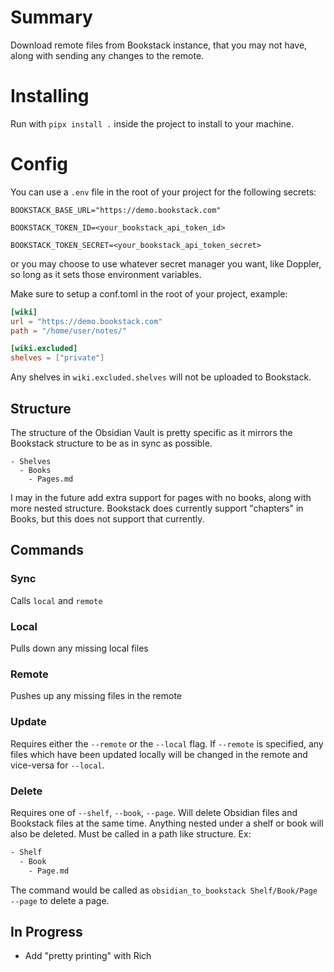 # Summary

Download remote files from Bookstack instance, that you may not have, along with sending any changes to the remote.

# Installing

Run with `pipx install .` inside the project to install to your machine.

# Config

You can use a `.env` file in the root of your project for the following secrets:

`BOOKSTACK_BASE_URL="https://demo.bookstack.com"`

`BOOKSTACK_TOKEN_ID=<your_bookstack_api_token_id>`

`BOOKSTACK_TOKEN_SECRET=<your_bookstack_api_token_secret>`

or you may choose to use whatever secret manager you want, like Doppler, so long as it sets those environment variables.

Make sure to setup a conf.toml in the root of your project, example:

```toml
[wiki]
url = "https://demo.bookstack.com"
path = "/home/user/notes/"

[wiki.excluded]
shelves = ["private"]
```

Any shelves in `wiki.excluded.shelves` will not be uploaded to Bookstack.

## Structure

The structure of the Obsidian Vault is pretty specific as it mirrors the Bookstack structure to be as in sync as possible.

```
- Shelves
  - Books
    - Pages.md
```

I may in the future add extra support for pages with no books, along with more nested structure. Bookstack does currently support "chapters" in Books, but this does not support that currently.

## Commands

### Sync

Calls `local` and `remote`

### Local

Pulls down any missing local files

### Remote

Pushes up any missing files in the remote

### Update

Requires either the `--remote` or the `--local` flag.
If `--remote` is specified, any files which have been updated locally will be changed in the remote and vice-versa for `--local`.

### Delete

Requires one of `--shelf`, `--book`, `--page`. Will delete Obsidian files and Bookstack files at the same time. Anything nested under a shelf or book will also be deleted.
Must be called in a path like structure. Ex:

```bash
- Shelf
  - Book
    - Page.md
```

The command would be called as `obsidian_to_bookstack Shelf/Book/Page --page` to delete a page.

## In Progress

- Add "pretty printing" with Rich
